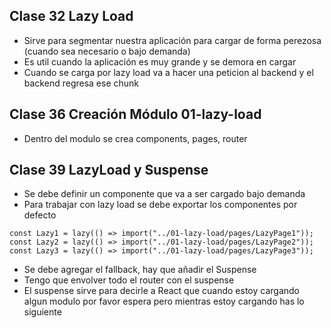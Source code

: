 ## Clase 32 Lazy Load
- Sirve para segmentar nuestra aplicación para cargar de forma perezosa (cuando sea necesario o bajo demanda)
- Es util cuando la aplicación es muy grande y se demora en cargar
- Cuando se carga por lazy load va a hacer una peticion al backend y el backend regresa ese chunk

## Clase 36 Creación Módulo 01-lazy-load
- Dentro del modulo se crea components, pages, router

## Clase 39 LazyLoad y Suspense
- Se debe definir un componente que va a ser cargado bajo demanda
- Para trabajar con lazy load se debe exportar los componentes por defecto
```
const Lazy1 = lazy(() => import("../01-lazy-load/pages/LazyPage1"));
const Lazy2 = lazy(() => import("../01-lazy-load/pages/LazyPage2"));
const Lazy3 = lazy(() => import("../01-lazy-load/pages/LazyPage3"));
```
- Se debe agregar el fallback, hay que añadir el Suspense
- Tengo que envolver todo el router con el suspense
- El suspense sirve para decirle a React que cuando estoy cargando algun modulo por favor espera pero mientras estoy cargando has lo siguiente
